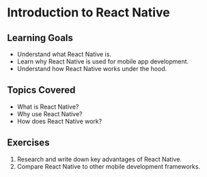﻿# Introduction to React Native
 
## Learning Goals
- Understand what React Native is.
- Learn why React Native is used for mobile app development.
- Understand how React Native works under the hood.

## Topics Covered
- What is React Native?
- Why use React Native?
- How does React Native work?

## Exercises
1. Research and write down key advantages of React Native.
2. Compare React Native to other mobile development frameworks.

